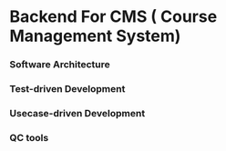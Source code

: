 # Backend For CMS ( Course Management System)


### Software Architecture
### Test-driven Development
### Usecase-driven Development
### QC tools